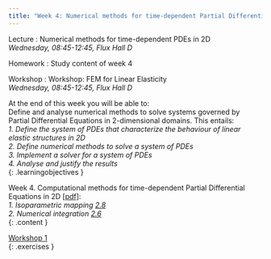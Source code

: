 ```yaml
---
title: "Week 4: Numerical methods for time-dependent Partial Differential Equations in 2D"
---
```


<!-- This will make a piece of text, followed by a button that is a hyperlink that opens in a new tab -->
<!-- In-Class Session <a href="https://tudelft-citg.github.io/HOS-prob-design/homework/HW_05_assignment.html" target="_blank">HW 5 Due</a>{: .label .label-red } -->

Lecture
: Numerical methods for time-dependent PDEs in 2D
  <br><em>Wednesday, 08:45-12:45, Flux Hall D</em>

Homework
: Study content of week 4

Workshop
: Workshop: FEM for Linear Elasticity
  <br><em>Wednesday, 08:45-12:45, Flux Hall D</em>

<!-- Holidays
: None -->

At the end of this week you will be able to: <br>
Define and analyse numerical methods to solve systems governed by Partial Differential Equations in 2-dimensional domains. This entails:<br>
<i>1. Define the system of PDEs that characterize the behaviour of linear elastic structures in 2D</i><br>
<i>2. Define numerical methods to solve a system of PDEs</i> <br>
<i>3. Implement a solver for a system of PDEs</i><br>
<i>4. Analyse and justify the results</i><br>
{: .learningobjectives }

Week 4. Computational methods for time-dependent Partial Differential Equations in 2D [[pdf]](https://surfdrive.surf.nl/files/index.php/s/Jm8e95QGRS97bDq/download?path=%2FWeek4&files=4_1_Numerical_methods_for_PDEs_in%202D.pdf):<br>
<i>1. Isoparametric mapping [2.8](https://teachbooks.tudelft.nl/computational-modelling/introduction/isoparametric_mapping.html)</i> <br>
<i>2. Numerical integration [2.6](https://teachbooks.tudelft.nl/computational-modelling/introduction/numerical_integration.html)</i> <br>
{: .content }

[Workshop 1](https://teachbooks.tudelft.nl/computational-modelling/continuum_linear/Exercises/Workshop_FEM_Linear_Elasticity.html)<br>
{: .exercises }
